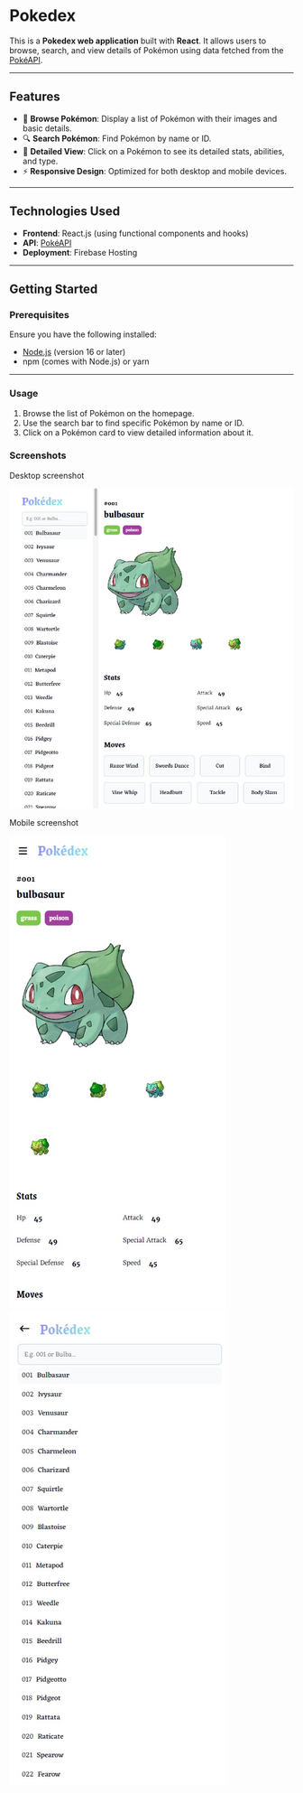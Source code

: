 # Pokedex

This is a **Pokedex web application** built with **React**. It allows users to browse, search, and view details of Pokémon using data fetched from the [PokéAPI](https://pokeapi.co/).

---

## **Features**

- 🐾 **Browse Pokémon**: Display a list of Pokémon with their images and basic details.
- 🔍 **Search Pokémon**: Find Pokémon by name or ID.
- 📜 **Detailed View**: Click on a Pokémon to see its detailed stats, abilities, and type.
- ⚡ **Responsive Design**: Optimized for both desktop and mobile devices.

---

## **Technologies Used**

- **Frontend**: React.js (using functional components and hooks)
- **API**: [PokéAPI](https://pokeapi.co/)
- **Deployment**: Firebase Hosting

---

## **Getting Started**

### **Prerequisites**

Ensure you have the following installed:

- [Node.js](https://nodejs.org/) (version 16 or later)
- npm (comes with Node.js) or yarn

---

### **Usage**

1. Browse the list of Pokémon on the homepage.
2. Use the search bar to find specific Pokémon by name or ID.
3. Click on a Pokémon card to view detailed information about it.

### **Screenshots**

Desktop screenshot

![Desktop screenshot](/screenshots/scr1.jpg "Desktop screenshot")

Mobile screenshot

![Mobile screenshot](/screenshots/scr2.jpg "Mobile screenshot")
![Mobile search bar screenshot](/screenshots/scr3.jpg "Mobile search bar screenshot")
